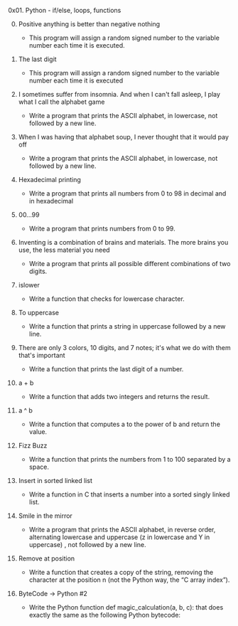 0x01. Python - if/else, loops, functions

0. Positive anything is better than negative nothing
	* This program will assign a random signed number to the variable number each time it is executed.

1. The last digit
	* This program will assign a random signed number to the variable number each time it is executed

2. I sometimes suffer from insomnia. And when I can't fall asleep, I play what I call the alphabet game
	* Write a program that prints the ASCII alphabet, in lowercase, not followed by a new line.

3. When I was having that alphabet soup, I never thought that it would pay off
	* Write a program that prints the ASCII alphabet, in lowercase, not followed by a new line.

4. Hexadecimal printing
	* Write a program that prints all numbers from 0 to 98 in decimal and in hexadecimal

5.  00...99
	* Write a program that prints numbers from 0 to 99.

6. Inventing is a combination of brains and materials. The more brains you use, the less material you need
	* Write a program that prints all possible different combinations of two digits.

7. islower
	* Write a function that checks for lowercase character.

8. To uppercase
	* Write a function that prints a string in uppercase followed by a new line.

9. There are only 3 colors, 10 digits, and 7 notes; it's what we do with them that's important
	* Write a function that prints the last digit of a number.

10. a + b
	* Write a function that adds two integers and returns the result.

11. a ^ b
	* Write a function that computes a to the power of b and return the value.

12. Fizz Buzz
	* Write a function that prints the numbers from 1 to 100 separated by a space.

13. Insert in sorted linked list
	* Write a function in C that inserts a number into a sorted singly linked list.

14. Smile in the mirror
	* Write a program that prints the ASCII alphabet, in reverse order, alternating lowercase and uppercase (z in lowercase and Y in uppercase) , not followed by a new line.

15. Remove at position
	* Write a function that creates a copy of the string, removing the character at the position n (not the Python way, the “C array index”).

16. ByteCode -> Python #2
	* Write the Python function def magic_calculation(a, b, c): that does exactly the same as the following Python bytecode:
